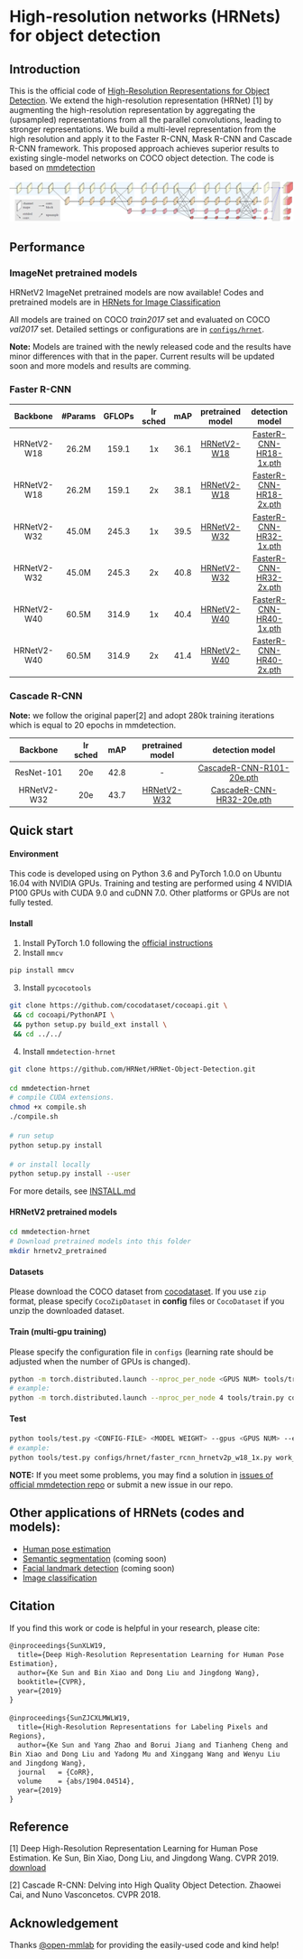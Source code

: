 # High-resolution networks (HRNets) for object detection
## Introduction
This is the official code of [High-Resolution Representations for Object Detection](https://arxiv.org/pdf/1904.04514.pdf). We extend the high-resolution representation (HRNet) [1] by augmenting the high-resolution representation by aggregating the (upsampled) representations from all the parallel
convolutions, leading to stronger representations. We build a multi-level representation from the high resolution and apply it to the Faster R-CNN, Mask R-CNN and Cascade R-CNN framework. This proposed approach achieves superior results to existing single-model networks 
on COCO object detection. The code is based on [mmdetection](https://github.com/open-mmlab/mmdetection)

<div align=center>

![](images/hrnetv2p.png)

</div>

## Performance
### ImageNet pretrained models
HRNetV2 ImageNet pretrained models are now available! Codes and pretrained models are in [HRNets for Image Classification](https://github.com/HRNet/HRNet-Imagenet-Classification)

All models are trained on COCO *train2017* set and evaluated on COCO *val2017* set. Detailed settings or configurations are in [`configs/hrnet`](configs/hrnet).

**Note:** Models are trained with the newly released code and the results have minor differences with that in the paper. 
Current results will be updated soon and more models and results are comming.

### Faster R-CNN
|Backbone|#Params|GFLOPs|lr sched|mAP|pretrained model|detection model|
|:--:|:--:|:--:|:--:|:--:|:--:|:--:|
| HRNetV2-W18 |26.2M|159.1| 1x | 36.1 | [HRNetV2-W18](https://drive.google.com/open?id=1qxyRvGHEtuDR74IGrsKLN0Si4N-S2vgq) | [FasterR-CNN-HR18-1x.pth](https://drive.google.com/open?id=1EXA85LQkHZvk0LN7F3DH4rmnWJpWXfy_)|
| HRNetV2-W18 |26.2M|159.1| 2x | 38.1 | [HRNetV2-W18](https://drive.google.com/open?id=1qxyRvGHEtuDR74IGrsKLN0Si4N-S2vgq) | [FasterR-CNN-HR18-2x.pth](https://drive.google.com/open?id=1sZTeCtO-TFtzj0l-q1Lae6k_k_CL48A2)|
| HRNetV2-W32 |45.0M|245.3| 1x | 39.5 | [HRNetV2-W32](https://drive.google.com/open?id=1EF2AUHIqbBEekL6TaMYO2M5zStdAAKJ5) | [FasterR-CNN-HR32-1x.pth](https://drive.google.com/open?id=1sZTeCtO-TFtzj0l-q1Lae6k_k_CL48A2)|
| HRNetV2-W32 |45.0M|245.3| 2x | 40.8 | [HRNetV2-W32](https://drive.google.com/open?id=1EF2AUHIqbBEekL6TaMYO2M5zStdAAKJ5) | [FasterR-CNN-HR32-2x.pth](https://drive.google.com/open?id=17LUcyoNff5j1QHRPe4vyRyNzrLVn-8AI)|
| HRNetV2-W40 |60.5M|314.9| 1x | 40.4 | [HRNetV2-W40](https://drive.google.com/open?id=1iAAZhmxkkYB_pqZ2MlAm4iCC_OBLxzC1) | [FasterR-CNN-HR40-1x.pth](https://drive.google.com/open?id=1UcPuYnBt68itZFvdxDdZfyt472k6nlzv)|
| HRNetV2-W40 |60.5M|314.9| 2x | 41.4 | [HRNetV2-W40](https://drive.google.com/open?id=1iAAZhmxkkYB_pqZ2MlAm4iCC_OBLxzC1) | [FasterR-CNN-HR40-2x.pth](https://drive.google.com/open?id=1XuljlzTGHCSQXykaNXTLaMfvhC8bJ0Hr)|

### Cascade R-CNN
**Note:** we follow the original paper[2] and adopt 280k training iterations which is equal to 20 epochs in mmdetection.

|Backbone|lr sched|mAP|pretrained model|detection model|
|:--:|:--:|:--:|:--:|:--:|
| ResNet-101  | 20e | 42.8 | - | [CascadeR-CNN-R101-20e.pth](https://drive.google.com/open?id=1HEr2TMZcO7m66Xv3VILPhca2bhuhdy0l)|
| HRNetV2-W32 | 20e | 43.7 | [HRNetV2-W32](https://drive.google.com/open?id=1EF2AUHIqbBEekL6TaMYO2M5zStdAAKJ5) | [CascadeR-CNN-HR32-20e.pth](https://drive.google.com/open?id=18CrpwpfKB6o0U9l3sqJ12qu4xnJLxlB6)|

## Quick start
#### Environment
This code is developed using on Python 3.6 and PyTorch 1.0.0 on Ubuntu 16.04 with NVIDIA GPUs. Training and testing are 
performed using 4 NVIDIA P100 GPUs with CUDA 9.0 and cuDNN 7.0. Other platforms or GPUs are not fully tested.

#### Install
1. Install PyTorch 1.0 following the [official instructions](https://pytorch.org/)
2. Install `mmcv`
````bash
pip install mmcv
````
3. Install `pycocotools`
````bash
git clone https://github.com/cocodataset/cocoapi.git \
 && cd cocoapi/PythonAPI \
 && python setup.py build_ext install \
 && cd ../../
````
4. Install `mmdetection-hrnet`
````bash
git clone https://github.com/HRNet/HRNet-Object-Detection.git

cd mmdetection-hrnet
# compile CUDA extensions.
chmod +x compile.sh
./compile.sh

# run setup
python setup.py install 

# or install locally
python setup.py install --user
````
For more details, see [INSTALL.md](INSTALL.md)

#### HRNetV2 pretrained models
```bash
cd mmdetection-hrnet
# Download pretrained models into this folder
mkdir hrnetv2_pretrained
```
#### Datasets
Please download the COCO dataset from [cocodataset](http://cocodataset.org/#download). If you use `zip` format, please specify `CocoZipDataset` in **config** files or `CocoDataset` if you unzip the downloaded dataset. 

#### Train (multi-gpu training)
Please specify the configuration file in `configs` (learning rate should be adjusted when the number of GPUs is changed).
````bash
python -m torch.distributed.launch --nproc_per_node <GPUS NUM> tools/train.py <CONFIG-FILE> --launcher pytorch
# example:
python -m torch.distributed.launch --nproc_per_node 4 tools/train.py configs/hrnet/faster_rcnn_hrnetv2p_w18_1x.py --launcher pytorch
````

#### Test
````bash
python tools/test.py <CONFIG-FILE> <MODEL WEIGHT> --gpus <GPUS NUM> --eval bbox --out result.pkl
# example:
python tools/test.py configs/hrnet/faster_rcnn_hrnetv2p_w18_1x.py work_dirs/faster_rcnn_hrnetv2p_w18_1x/model_final.pth --gpus 4 --eval bbox --out result.pkl
````

**NOTE:** If you meet some problems, you may find a solution in [issues of official mmdetection repo](https://github.com/open-mmlab/mmdetection/issues) 
 or submit a new issue in our repo.
 
## Other applications of HRNets (codes and models):
* [Human pose estimation](https://github.com/leoxiaobin/deep-high-resolution-net.pytorch)
* [Semantic segmentation](https://github.com/HRNet/HRNet-Semantic-Segmentation) (coming soon)
* [Facial landmark detection](https://github.com/HRNet/HRNet-Facial-Landmark-Detection) (coming soon)
* [Image classification](https://github.com/HRNet/HRNet-Imagenet-Classification)
 
## Citation
If you find this work or code is helpful in your research, please cite:
````
@inproceedings{SunXLW19,
  title={Deep High-Resolution Representation Learning for Human Pose Estimation},
  author={Ke Sun and Bin Xiao and Dong Liu and Jingdong Wang},
  booktitle={CVPR},
  year={2019}
}

@inproceedings{SunZJCXLMWLW19,
  title={High-Resolution Representations for Labeling Pixels and Regions},
  author={Ke Sun and Yang Zhao and Borui Jiang and Tianheng Cheng and Bin Xiao and Dong Liu and Yadong Mu and Xinggang Wang and Wenyu Liu and Jingdong Wang},
  journal   = {CoRR},
  volume    = {abs/1904.04514},
  year={2019}
}
````

## Reference
[1] Deep High-Resolution Representation Learning for Human Pose Estimation. Ke Sun, Bin Xiao, Dong Liu, and Jingdong Wang. CVPR 2019. [download](https://arxiv.org/pdf/1902.09212.pdf)

[2] Cascade R-CNN: Delving into High Quality Object Detection. Zhaowei Cai, and Nuno Vasconcetos. CVPR 2018.

## Acknowledgement
Thanks [@open-mmlab](https://github.com/open-mmlab) for providing the easily-used code and kind help!
